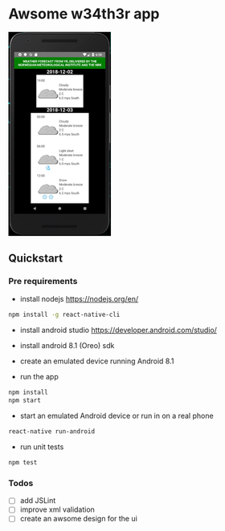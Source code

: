 # Awsome w34th3r app
![Alt text](example.png "example")
## Quickstart

### Pre requirements  
 * install nodejs https://nodejs.org/en/
```bash
npm install -g react-native-cli
```
 * install android studio https://developer.android.com/studio/
 * install android 8.1 (Oreo) sdk
 * create an emulated device running Android 8.1

 * run the app
```bash
npm install
npm start
```
* start an emulated Android device or run in on a real phone
```bash
react-native run-android
```

 * run unit tests
```bash
npm test
```

### Todos
- [ ] add JSLint
- [ ] improve xml validation
- [ ] create an awsome design for the ui